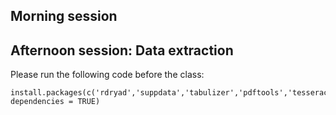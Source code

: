 ## Morning session

## Afternoon session: Data extraction

Please run the following code before the class:
```
install.packages(c('rdryad','suppdata','tabulizer','pdftools','tesseract','taxize','parzer','stringi'), dependencies = TRUE)
```

